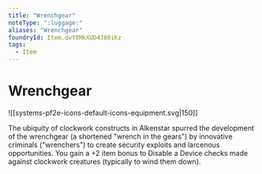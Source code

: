 ```yaml
---
title: "Wrenchgear"
noteType: ":luggage:"
aliases: "Wrenchgear"
foundryId: Item.dvY8MkXUD4J80iKz
tags:
  - Item
---
```


# Wrenchgear
![[systems-pf2e-icons-default-icons-equipment.svg|150]]

The ubiquity of clockwork constructs in Alkenstar spurred the development of the wrenchgear (a shortened "wrench in the gears") by innovative criminals ("wrenchers") to create security exploits and larcenous opportunities. You gain a +2 item bonus to Disable a Device checks made against clockwork creatures (typically to wind them down).
